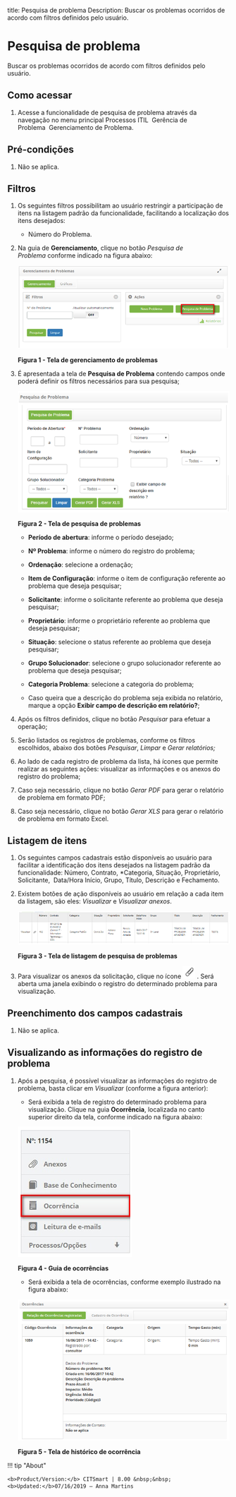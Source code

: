 title: Pesquisa de problema
Description: Buscar os problemas ocorridos de acordo com filtros definidos pelo
usuário.

# Pesquisa de problema

Buscar os problemas ocorridos de acordo com filtros definidos pelo usuário.

Como acessar
------------

1.  Acesse a funcionalidade de pesquisa de problema através da navegação no menu
    principal Processos ITIL  Gerência de Problema  Gerenciamento de Problema.

Pré-condições
-------------

1.  Não se aplica.

Filtros
-------

1.  Os seguintes filtros possibilitam ao usuário restringir a participação de
    itens na listagem padrão da funcionalidade, facilitando a localização dos
    itens desejados:

    -   Número do Problema.

1.  Na guia de **Gerenciamento**, clique no botão *Pesquisa de
    Problema* conforme indicado na figura abaixo:

    ![Criar](images/search-1.png)

    **Figura 1 - Tela de gerenciamento de problemas**

1.  É apresentada a tela de **Pesquisa de Problema** contendo campos onde poderá
    definir os filtros necessários para sua pesquisa;

    ![Criar](images/search-2.png)
    
    **Figura 2 - Tela de pesquisa de problemas**

    -  **Período de abertura**: informe o período desejado;

    -  **Nº Problema**: informe o número do registro do problema;

    -  **Ordenação**: selecione a ordenação;

    -  **Item de Configuração**: informe o item de configuração referente ao
    problema que deseja pesquisar;

    -  **Solicitante**: informe o solicitante referente ao problema que deseja
    pesquisar;

    -  **Proprietário**: informe o proprietário referente ao problema que deseja
    pesquisar;

    -  **Situação**: selecione o status referente ao problema que deseja pesquisar;

    -  **Grupo Solucionador**: selecione o grupo solucionador referente ao problema
    que deseja pesquisar;

    -  **Categoria Problema**: selecione a categoria do problema;

    -  Caso queira que a descrição do problema seja exibida no relatório, marque a
    opção **Exibir campo de descrição em relatório?**;

1.  Após os filtros definidos, clique no botão *Pesquisar* para efetuar a
    operação;

2.  Serão listados os registros de problemas, conforme os filtros escolhidos,
    abaixo dos botões *Pesquisar*, *Limpar* e *Gerar relatórios;*

3.  Ao lado de cada registro de problema da lista, há ícones que permite
    realizar as seguintes ações: visualizar as informações e os anexos do
    registro do problema;

4.  Caso seja necessário, clique no botão *Gerar PDF* para gerar o relatório de
    problema em formato PDF;

5.  Caso seja necessário, clique no botão *Gerar XLS* para gerar o relatório de
    problema em formato Excel.

Listagem de itens
-----------------

1.  Os seguintes campos cadastrais estão disponíveis ao usuário para facilitar a
    identificação dos itens desejados na listagem padrão da
    funcionalidade: Número, Contrato, *Categoria, Situação, Proprietário, Solicitante,  Data/Hora
    Início, Grupo, Título, Descrição e Fechamento.

2.  Existem botões de ação disponíveis ao usuário em relação a cada item da
    listagem, são eles: *Visualizar* e *Visualizar anexos*.

     ![Criar](images/search-3.png)   
    
    **Figura 3 - Tela de listagem de pesquisa de problemas**

1.  Para visualizar os anexos da solicitação, clique no ícone ![Criar](images/search-4.png) . Será aberta uma
    janela exibindo o registro do determinado problema para visualização.

Preenchimento dos campos cadastrais
-----------------------------------

1.  Não se aplica.

Visualizando as informações do registro de problema
---------------------------------------------------

1.  Após a pesquisa, é possível visualizar as informações do registro de
    problema, basta clicar em *Visualizar* (conforme a figura anterior):

    -  Será exibida a tela de registro do determinado problema para
    visualização. Clique na guia **Ocorrência**, localizada no canto superior
    direito da tela, conforme indicado na figura abaixo:

    ![Criar](images/search-5.png)
    
    **Figura 4 - Guia de ocorrências**

    -  Será exibida a tela de ocorrências, conforme exemplo ilustrado na figura
    abaixo:

    ![Criar](images/search-6.png)

    **Figura 5 - Tela de histórico de ocorrência**


!!! tip "About"

    <b>Product/Version:</b> CITSmart | 8.00 &nbsp;&nbsp;
    <b>Updated:</b>07/16/2019 – Anna Martins
